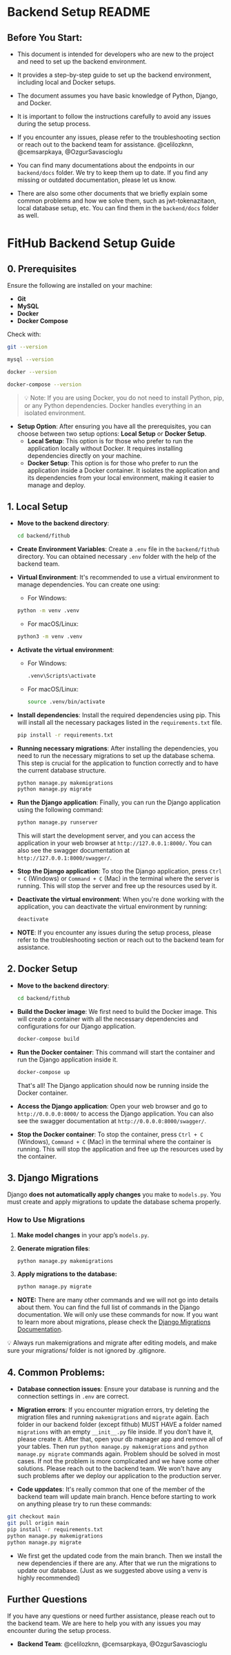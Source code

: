 # Backend Setup README

## Before You Start:
- This document is intended for developers who are new to the project and need to set up the backend environment.
- It provides a step-by-step guide to set up the backend environment, including local and Docker setups.
- The document assumes you have basic knowledge of Python, Django, and Docker.
- It is important to follow the instructions carefully to avoid any issues during the setup process.
- If you encounter any issues, please refer to the troubleshooting section or reach out to the backend team for assistance. @celilozknn, @cemsarpkaya, @OzgurSavascioglu

- You can find many documentations about the endpoints in our `backend/docs` folder. We try to keep them up to date. If you find any missing or outdated documentation, please let us know.
- There are also some other documents that we briefly explain some common problems and how we solve them, such as jwt-tokenazitaon, local database setup, etc. You can find them in the `backend/docs` folder as well.

# FitHub Backend Setup Guide
## 0. Prerequisites

Ensure the following are installed on your machine:

- **Git**
- **MySQL**
- **Docker**
- **Docker Compose**

Check with:
```bash
git --version

mysql --version

docker --version

docker-compose --version
```

> 💡 Note: If you are using Docker, you do not need to install Python, pip, or any Python dependencies. Docker handles everything in an isolated environment.

- **Setup Option**: After ensuring you have all the prerequisites, you can choose between two setup options: **Local Setup** or **Docker Setup**.
    - **Local Setup**: This option is for those who prefer to run the application locally without Docker. It requires installing dependencies directly on your machine.
    - **Docker Setup**: This option is for those who prefer to run the application inside a Docker container. It isolates the application and its dependencies from your local environment, making it easier to manage and deploy.


## 1. Local Setup
- **Move to the backend directory**:
    ```bash
    cd backend/fithub
    ```
- **Create Environment Variables**:
    Create a `.env` file in the `backend/fithub` directory. You can obtained necessary `.env` folder with the help of the backend team.

- **Virtual Environment**:
    It's recommended to use a virtual environment to manage dependencies. You can create one using:
    - For Windows:
    ```bash
    python -m venv .venv
    ```
    - For macOS/Linux:
    ```bash
    python3 -m venv .venv
    ```
- **Activate the virtual environment**:
    - For Windows:
        ```bash
        .venv\Scripts\activate
        ```
    - For macOS/Linux:
        ```bash
        source .venv/bin/activate
        ```
- **Install dependencies**:
    Install the required dependencies using pip. This will install all the necessary packages listed in the `requirements.txt` file.
    ```bash
    pip install -r requirements.txt
    ```

- **Running necessary migrations**:
    After installing the dependencies, you need to run the necessary migrations to set up the database schema. This step is crucial for the application to function correctly and to have the current database structure.
    ```bash
    python manage.py makemigrations
    python manage.py migrate
    ```
- **Run the Django application**:
    Finally, you can run the Django application using the following command:
    ```bash
    python manage.py runserver
    ```
    This will start the development server, and you can access the application in your web browser at `http://127.0.0.1:8000/`.
    You can also see the swagger documentation at `http://127.0.0.1:8000/swagger/`.

- **Stop the Django application**:
    To stop the Django application, press `Ctrl + C` (Windows) or `Command + C` (Mac) in the terminal where the server is running. This will stop the server and free up the resources used by it.

- **Deactivate the virtual environment**:
    When you're done working with the application, you can deactivate the virtual environment by running:
    ```bash
    deactivate
    ```

- **NOTE**: If you encounter any issues during the setup process, please refer to the troubleshooting section or reach out to the backend team for assistance.

## 2. Docker Setup
- **Move to the backend directory**:
    ```bash
    cd backend/fithub
    ```

- **Build the Docker image**:
    We first need to build the Docker image. This will create a container with all the necessary dependencies and configurations for our Django application.
    ```bash
    docker-compose build
    ```
- **Run the Docker container**:
    This command will start the container and run the Django application inside it.
    ```bash
    docker-compose up
    ```
    That's all! The Django application should now be running inside the Docker container.

- **Access the Django application**:
    Open your web browser and go to `http://0.0.0.0:8000/` to access the Django application.
    You can also see the swagger documentation at `http://0.0.0.0:8000/swagger/`.

- **Stop the Docker container**:
    To stop the container, press `Ctrl + C` (Windows), `Command + C` (Mac) in the terminal where the container is running. This will stop the application and free up the resources used by the container.

## 3. Django Migrations

Django **does not automatically apply changes** you make to `models.py`. You must create and apply migrations to update the database schema properly.

### How to Use Migrations

1. **Make model changes** in your app’s `models.py`.

2. **Generate migration files**:
   ```bash
   python manage.py makemigrations
   ```

3. **Apply migrations to the database:**
   ```bash
   python manage.py migrate
   ```

- **NOTE:** There are many other commands and we will not go into details about them. You can find the full list of commands in the Django documentation. We will only use these commands for now. If you want to learn more about migrations, please check the [Django Migrations Documentation](https://docs.djangoproject.com/en/stable/topics/migrations/).


💡 Always run makemigrations and migrate after editing models, and make sure your migrations/ folder is not ignored by .gitignore.


## 4. **Common Problems**:
- **Database connection issues**: Ensure your database is running and the connection settings in `.env` are correct.

- **Migration errors**: If you encounter migration errors, try deleting the migration files and running `makemigrations` and `migrate` again. Each folder in our backend folder (except fithub) MUST HAVE a folder named `migrations` with an empty `__init__.py` file inside. If you don't have it, please create it. After that, open your db manager app and remove all of your tables. Then run `python manage.py makemigrations` and `python manage.py migrate` commands again. Problem should be solved in most cases. If not the problem is more complicated and we have some other solutions. Please reach out to the backend team. We won't have any such problems after we deploy our application to the production server.

- **Code uppdates**: It's really common that one of the member of the backend team will update main branch. Hence before starting to work on anything please try to run these commands:
```bash
git checkout main
git pull origin main
pip install -r requirements.txt
python manage.py makemigrations
python manage.py migrate
```
- We first get the updated code from the main branch. Then we install the new dependencies if there are any. After that we run the migrations to update our database. (Just as we suggested above using a venv is highly recommended)

## Further Questions
If you have any questions or need further assistance, please reach out to the backend team. We are here to help you with any issues you may encounter during the setup process.
- **Backend Team**: @celilozknn, @cemsarpkaya, @OzgurSavascioglu
